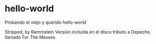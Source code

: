 # hello-world
Probando el viejo y querido hello-world

Stripped, by Rammstein
Versión incluida en el disco tributo a Depeche, llamado For The Masses.

